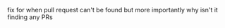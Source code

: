 fix for when pull request can't be found
but more importantly why isn't it finding any PRs

<!-- # Fetch Pull Request Labels
This action retrieves the labels of the latest merged pull request and outputs them as `PR_LABELS` available between steps within a job.

## Requirements
You must pass in your `GITHUB_TOKEN` as shown below.

## Usage
```yaml
jobs:
  job_name:
    name: Job Name
    runs-on: ubuntu-latest
    steps:
    - uses: actions/checkout@master
    - name: Fetch Pull Request Labels
      uses: thefrontside/actions/fetch-pull-request-labels@master
      id: fetch-pull-request-labels
      with:
        GITHUB_TOKEN: ${{ secrets.GITHUB_TOKEN }}
    - run: echo ${{ steps.fetch-pull-request-labels.outputs.PR_LABELS }}
```

## Development
Since this action was built with Javascript, per the [documentation](https://help.github.com/en/articles/creating-a-javascript-action#commit-and-push-your-action-to-github), any changes made to this action must be re-compiled with `@zeit/ncc`.

In your terminal:
```bash
$ npm i -g @zeit/ncc
$ ncc build main.js
``` -->